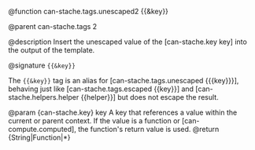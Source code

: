 @function can-stache.tags.unescaped2 {{&key}}

@parent can-stache.tags 2

@description Insert the unescaped value of the [can-stache.key key] into the
output of the template.

@signature `{{&key}}`

The `{{&key}}` tag is an alias for [can-stache.tags.unescaped {{{key}}}], behaving just
like [can-stache.tags.escaped {{key}}] and [can-stache.helpers.helper {{helper}}] but does not
escape the result.

@param {can-stache.key} key A key that references a value within the current or parent
context. If the value is a function or [can-compute.computed], the function's return value is used.
@return {String|Function|*}

